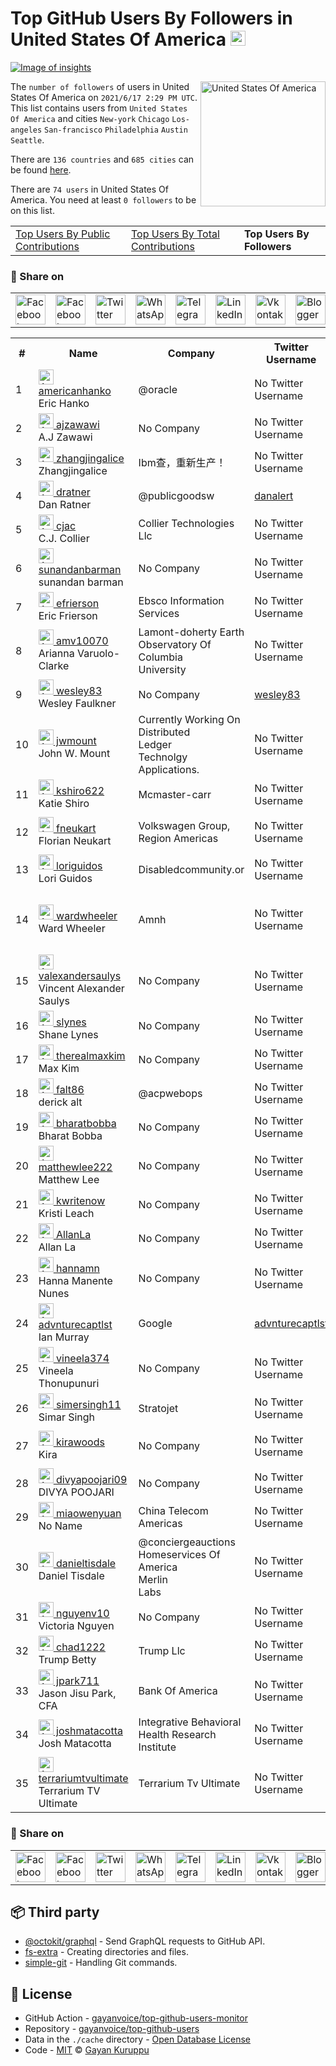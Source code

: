 # Top GitHub Users By Followers in United States Of America [<img alt="Image of insights" src="https://github.com/gayanvoice/insights/blob/master/graph/373383893/small/week.png" height="24">](https://github.com/gayanvoice/insights/blob/master/readme/373383893/week.md)
[![Image of insights](https://github.com/gayanvoice/insights/blob/master/svg/373383893/badge.svg)](https://github.com/gayanvoice/insights/blob/master/readme/373383893/week.md)

<a href="https://gayanvoice.github.io/top-github-users/index.html">
	<img align="right" width="200" src="https://upload.wikimedia.org/wikipedia/en/a/a4/Flag_of_the_United_States.svg" alt="United States Of America">
</a>

The `number of followers` of users in United States Of America on `2021/6/17 2:29 PM UTC`. This list contains users from `United States Of America` and cities `New-york` `Chicago` `Los-angeles` `San-francisco` `Philadelphia` `Austin` `Seattle`.

There are `136 countries` and `685 cities` can be found [here](https://github.com/gayanvoice/top-github-users).

There are `74 users`  in United States Of America. You need at least `0 followers` to be on this list.

<table>
	<tr>
		<td>
			<a href="https://github.com/gayanvoice/top-github-users/blob/main/markdown/public_contributions/united_states_of_america.md">Top Users By Public Contributions</a>
		</td>
		<td>
			<a href="https://github.com/gayanvoice/top-github-users/blob/main/markdown/total_contributions/united_states_of_america.md">Top Users By Total Contributions</a>
		</td>
		<td>
			<strong>Top Users By Followers</strong>
		</td>
	</tr>
</table>

### 🚀 Share on

<table>
	<tr>
		<td>
			<a href="https://web.facebook.com/sharer.php?t=Top%20GitHub%20Users%20By%20Followers%20in%20United%20States%20Of%20America&u=https://github.com/gayanvoice/top-github-users/blob/main/markdown/followers/united_states_of_america.md&_rdc=1&_rdr">
				<img src="https://github.com/gayanvoice/github-active-users-monitor/raw/master/public/images/icons/facebook.svg" height="48" width="48" alt="Facebook"/>
			</a>
		</td>
		<td>
			<a href="https://www.facebook.com/dialog/send?link=https://github.com/gayanvoice/top-github-users/blob/main/markdown/followers/united_states_of_america.md&app_id=291494419107518&redirect_uri=https://github.com/gayanvoice/top-github-users/blob/main/markdown/followers/united_states_of_america.md">
				<img src="https://github.com/gayanvoice/github-active-users-monitor/raw/master/public/images/icons/facebook_messenger.svg" height="48" width="48" alt="Facebook Messenger"/>
			</a>
		</td>
		<td>
			<a href="https://twitter.com/intent/tweet?text=Top%20GitHub%20Users%20By%20Followers%20in%20United%20States%20Of%20America&url=https://github.com/gayanvoice/top-github-users/blob/main/markdown/followers/united_states_of_america.md">
				<img src="https://github.com/gayanvoice/github-active-users-monitor/raw/master/public/images/icons/twitter.svg" height="48" width="48" alt="Twitter"/>
			</a>
		</td>
		<td>
			<a href="https://web.whatsapp.com/send?text=Top%20GitHub%20Users%20By%20Followers%20in%20United%20States%20Of%20America https://github.com/gayanvoice/top-github-users/blob/main/markdown/followers/united_states_of_america.md">
				<img src="https://github.com/gayanvoice/github-active-users-monitor/blob/master/public/images/icons/whatsapp.svg" height="48" width="48" alt="WhatsApp"/>
			</a>
		</td>
		<td>
			<a href="https://t.me/share/url?url=https://github.com/gayanvoice/top-github-users/blob/main/markdown/followers/united_states_of_america.md&text=Top%20GitHub%20Users%20By%20Followers%20in%20United%20States%20Of%20America">
				<img src="https://github.com/gayanvoice/github-active-users-monitor/blob/master/public/images/icons/telegram.svg" height="48" width="48" alt="Telegram"/>
			</a>
		</td>
		<td>
			<a href="https://www.linkedin.com/shareArticle?title=Top%20GitHub%20Users%20By%20Followers%20in%20United%20States%20Of%20America&url=https://github.com/gayanvoice/top-github-users/blob/main/markdown/followers/united_states_of_america.md">
				<img src="https://github.com/gayanvoice/github-active-users-monitor/blob/master/public/images/icons/linkedin.svg" height="48" width="48" alt="LinkedIn"/>
			</a>
		</td>
		<td>
			<a href="https://vk.com/share.php?url=https://github.com/gayanvoice/top-github-users/blob/main/markdown/followers/united_states_of_america.md">
				<img src="https://github.com/gayanvoice/github-active-users-monitor/blob/master/public/images/icons/vkontakte.svg" height="48" width="48" alt="Vkontakte"/>
			</a>
		</td>
		<td>
			<a href="https://www.blogger.com/blog-this.g?n=Most%20active%20github%20users%20based%20on%20number%20of%20followers%20by%20country&t=Top%20GitHub%20Users%20By%20Followers%20in%20United%20States%20Of%20America&u=https://github.com/gayanvoice/top-github-users/blob/main/markdown/followers/united_states_of_america.md">
				<img src="https://github.com/gayanvoice/github-active-users-monitor/blob/master/public/images/icons/blogger.svg" height="48" width="48" alt="Blogger"/>
			</a>
		</td>
		<td>
			<a href="https://wordpress.com/wp-admin/press-this.php?u=https://github.com/gayanvoice/top-github-users/blob/main/markdown/followers/united_states_of_america.md&t=Top%20GitHub%20Users%20By%20Followers%20in%20United%20States%20Of%20America&s=Most%20active%20github%20users%20based%20on%20number%20of%20followers%20by%20country&i=">
				<img src="https://github.com/gayanvoice/github-active-users-monitor/blob/master/public/images/icons/wordpress.svg" height="48" width="48" alt="Wordpress"/>
			</a>
		</td>
		<td>
			<a href="mailto:recipient name?cc=cc&bcc=bcc&subject=Top%20GitHub%20Users%20By%20Followers%20in%20United%20States%20Of%20America&body=Most%20active%20github%20users%20based%20on%20number%20of%20followers%20by%20country-https://github.com/gayanvoice/top-github-users/blob/main/markdown/followers/united_states_of_america.md">
				<img src="https://github.com/gayanvoice/github-active-users-monitor/blob/master/public/images/icons/gmail.svg" height="48" width="48" alt="Email"/>
			</a>
		</td>
		<td>
			<a href="https://www.reddit.com/submit?title=Top%20GitHub%20Users%20By%20Followers%20in%20United%20States%20Of%20America&url=https://github.com/gayanvoice/top-github-users/blob/main/markdown/followers/united_states_of_america.md">
				<img src="https://github.com/gayanvoice/github-active-users-monitor/blob/master/public/images/icons/reddit.svg" height="48" width="48" alt="Reddit"/>
			</a>
		</td>
	</tr>
</table>

<table>
	<tr>
		<th>#</th>
		<th>Name</th>
		<th>Company</th>
		<th>Twitter Username</th>
		<th>Location</th>
		<th>Followers</th>
	</tr>
	<tr>
		<td>1</td>
		<td>
			<a href="https://github.com/americanhanko">
				<img src="https://avatars.githubusercontent.com/u/8458267?s=72&v=4" width="24" alt="Avatar of americanhanko"> americanhanko
			</a><br/>
			Eric Hanko
		</td>
		<td>@oracle  </td>
		<td>No Twitter Username</td>
		<td>Seattle, Washington</td>
		<td>35</td>
	</tr>
	<tr>
		<td>2</td>
		<td>
			<a href="https://github.com/ajzawawi">
				<img src="https://avatars.githubusercontent.com/u/3940792?s=72&u=090cc03e3ae0a81eb0fc7d387825df7ac85aa366&v=4" width="24" alt="Avatar of ajzawawi"> ajzawawi
			</a><br/>
			A.J Zawawi
		</td>
		<td>No Company</td>
		<td>No Twitter Username</td>
		<td>New York, NY</td>
		<td>33</td>
	</tr>
	<tr>
		<td>3</td>
		<td>
			<a href="https://github.com/zhangjingalice">
				<img src="https://avatars.githubusercontent.com/u/19810947?s=72&u=caa3335989a72b83398849d4fc6b04adcbeb82cd&v=4" width="24" alt="Avatar of zhangjingalice"> zhangjingalice
			</a><br/>
			Zhangjingalice
		</td>
		<td>Ibm查，重新生产！ </td>
		<td>No Twitter Username</td>
		<td>New York of  American</td>
		<td>18</td>
	</tr>
	<tr>
		<td>4</td>
		<td>
			<a href="https://github.com/dratner">
				<img src="https://avatars.githubusercontent.com/u/295868?s=72&u=de810d081c1d7867f2d8257bcbc01792b220b064&v=4" width="24" alt="Avatar of dratner"> dratner
			</a><br/>
			Dan Ratner
		</td>
		<td>@publicgoodsw  </td>
		<td><a href="https://twitter.com/danalert">danalert</a></td>
		<td>Chicago, IL</td>
		<td>16</td>
	</tr>
	<tr>
		<td>5</td>
		<td>
			<a href="https://github.com/cjac">
				<img src="https://avatars.githubusercontent.com/u/53074?s=72&u=f09730cdb1c9be9f8ee5a2e6d83f4fde757e8fbe&v=4" width="24" alt="Avatar of cjac"> cjac
			</a><br/>
			C.J. Collier
		</td>
		<td>Collier Technologies Llc </td>
		<td>No Twitter Username</td>
		<td>Seattle, WA, USA</td>
		<td>14</td>
	</tr>
	<tr>
		<td>6</td>
		<td>
			<a href="https://github.com/sunandanbarman">
				<img src="https://avatars.githubusercontent.com/u/14813303?s=72&u=746400e14c3a7001f83e746f931ed6ce449def16&v=4" width="24" alt="Avatar of sunandanbarman"> sunandanbarman
			</a><br/>
			sunandan barman
		</td>
		<td>No Company</td>
		<td>No Twitter Username</td>
		<td>Buffalo New York United states</td>
		<td>9</td>
	</tr>
	<tr>
		<td>7</td>
		<td>
			<a href="https://github.com/efrierson">
				<img src="https://avatars.githubusercontent.com/u/2488862?s=72&v=4" width="24" alt="Avatar of efrierson"> efrierson
			</a><br/>
			Eric Frierson
		</td>
		<td>Ebsco Information Services </td>
		<td>No Twitter Username</td>
		<td>Austin, TX</td>
		<td>7</td>
	</tr>
	<tr>
		<td>8</td>
		<td>
			<a href="https://github.com/amv10070">
				<img src="https://avatars.githubusercontent.com/u/19603018?s=72&u=6a496bb36499dd431c42eff5bae8d974a9954422&v=4" width="24" alt="Avatar of amv10070"> amv10070
			</a><br/>
			Arianna Varuolo-Clarke
		</td>
		<td>Lamont-doherty Earth Observatory Of<br/>Columbia<br/>University<br/></td>
		<td>No Twitter Username</td>
		<td>Greater New York Area </td>
		<td>7</td>
	</tr>
	<tr>
		<td>9</td>
		<td>
			<a href="https://github.com/wesley83">
				<img src="https://avatars.githubusercontent.com/u/1200596?s=72&u=1219bc621d29bcea38155af3a928358aff8906e7&v=4" width="24" alt="Avatar of wesley83"> wesley83
			</a><br/>
			Wesley Faulkner
		</td>
		<td>No Company</td>
		<td><a href="https://twitter.com/wesley83">wesley83</a></td>
		<td>Austin, Texas</td>
		<td>6</td>
	</tr>
	<tr>
		<td>10</td>
		<td>
			<a href="https://github.com/jwmount">
				<img src="https://avatars.githubusercontent.com/u/51602?s=72&u=62f3acd9a0236b16ec4bf10d267f8703df227ed0&v=4" width="24" alt="Avatar of jwmount"> jwmount
			</a><br/>
			John W. Mount
		</td>
		<td>Currently Working On Distributed<br/>Ledger<br/>Technolgy<br/>Applications.<br/></td>
		<td>No Twitter Username</td>
		<td>Ashland, OR/San Francisco, CA</td>
		<td>5</td>
	</tr>
	<tr>
		<td>11</td>
		<td>
			<a href="https://github.com/kshiro622">
				<img src="https://avatars.githubusercontent.com/u/20567941?s=72&u=17cb5c6b6a738c5a0a1bb413a644492270f3442f&v=4" width="24" alt="Avatar of kshiro622"> kshiro622
			</a><br/>
			Katie Shiro
		</td>
		<td>Mcmaster-carr </td>
		<td>No Twitter Username</td>
		<td>Chicago, IL</td>
		<td>5</td>
	</tr>
	<tr>
		<td>12</td>
		<td>
			<a href="https://github.com/fneukart">
				<img src="https://avatars.githubusercontent.com/u/18723060?s=72&u=275c089f20225118fbd94b1aa9c613ca3b47f9a9&v=4" width="24" alt="Avatar of fneukart"> fneukart
			</a><br/>
			Florian Neukart
		</td>
		<td>Volkswagen Group, Region Americas<br/></td>
		<td>No Twitter Username</td>
		<td>San Francisco, California</td>
		<td>5</td>
	</tr>
	<tr>
		<td>13</td>
		<td>
			<a href="https://github.com/loriguidos">
				<img src="https://avatars.githubusercontent.com/u/43692?s=72&u=2e7e35c459301f0cbe63ee071e4470b6f7cc13d9&v=4" width="24" alt="Avatar of loriguidos"> loriguidos
			</a><br/>
			Lori Guidos
		</td>
		<td>Disabledcommunity.or </td>
		<td>No Twitter Username</td>
		<td>San Francisco</td>
		<td>4</td>
	</tr>
	<tr>
		<td>14</td>
		<td>
			<a href="https://github.com/wardwheeler">
				<img src="https://avatars.githubusercontent.com/u/5377252?s=72&u=3758ca8eae2d7d057905773a55384514d0b969f4&v=4" width="24" alt="Avatar of wardwheeler"> wardwheeler
			</a><br/>
			Ward Wheeler
		</td>
		<td>Amnh </td>
		<td>No Twitter Username</td>
		<td>200 Central Park West New York, NY 10024-5192</td>
		<td>3</td>
	</tr>
	<tr>
		<td>15</td>
		<td>
			<a href="https://github.com/valexandersaulys">
				<img src="https://avatars.githubusercontent.com/u/8105763?s=72&u=f8e14e5ec6e95c05924f5b974c6d86c2b2050767&v=4" width="24" alt="Avatar of valexandersaulys"> valexandersaulys
			</a><br/>
			Vincent Alexander Saulys
		</td>
		<td>No Company</td>
		<td>No Twitter Username</td>
		<td>New York City</td>
		<td>3</td>
	</tr>
	<tr>
		<td>16</td>
		<td>
			<a href="https://github.com/slynes">
				<img src="https://avatars.githubusercontent.com/u/10779041?s=72&u=85c4e7d9fa566062d4b64875821ba28b3e7bc992&v=4" width="24" alt="Avatar of slynes"> slynes
			</a><br/>
			Shane Lynes
		</td>
		<td>No Company</td>
		<td>No Twitter Username</td>
		<td>New York City</td>
		<td>3</td>
	</tr>
	<tr>
		<td>17</td>
		<td>
			<a href="https://github.com/therealmaxkim">
				<img src="https://avatars.githubusercontent.com/u/30060100?s=72&u=d8a5ed5f1ae11507ee9fa858a665d012af41cec2&v=4" width="24" alt="Avatar of therealmaxkim"> therealmaxkim
			</a><br/>
			Max Kim
		</td>
		<td>No Company</td>
		<td>No Twitter Username</td>
		<td>New York, USA</td>
		<td>2</td>
	</tr>
	<tr>
		<td>18</td>
		<td>
			<a href="https://github.com/falt86">
				<img src="https://avatars.githubusercontent.com/u/7494454?s=72&u=290769f79d656704312fb0dc110afa14b24a9d5d&v=4" width="24" alt="Avatar of falt86"> falt86
			</a><br/>
			derick alt
		</td>
		<td>@acpwebops  </td>
		<td>No Twitter Username</td>
		<td>Philadelphia, PA</td>
		<td>2</td>
	</tr>
	<tr>
		<td>19</td>
		<td>
			<a href="https://github.com/bharatbobba">
				<img src="https://avatars.githubusercontent.com/u/8366015?s=72&u=50dfce97a14f546e01311e62ee15aee3cfc0b085&v=4" width="24" alt="Avatar of bharatbobba"> bharatbobba
			</a><br/>
			Bharat Bobba
		</td>
		<td>No Company</td>
		<td>No Twitter Username</td>
		<td>Greater New York Area</td>
		<td>2</td>
	</tr>
	<tr>
		<td>20</td>
		<td>
			<a href="https://github.com/matthewlee222">
				<img src="https://avatars.githubusercontent.com/u/58535185?s=72&u=24a484a5309728829190b4a3a6c16dd6f1894206&v=4" width="24" alt="Avatar of matthewlee222"> matthewlee222
			</a><br/>
			Matthew Lee
		</td>
		<td>No Company</td>
		<td>No Twitter Username</td>
		<td>San Francisco Bay Area</td>
		<td>2</td>
	</tr>
	<tr>
		<td>21</td>
		<td>
			<a href="https://github.com/kwritenow">
				<img src="https://avatars.githubusercontent.com/u/14225940?s=72&v=4" width="24" alt="Avatar of kwritenow"> kwritenow
			</a><br/>
			Kristi Leach
		</td>
		<td>No Company</td>
		<td>No Twitter Username</td>
		<td>Chicago, IL</td>
		<td>2</td>
	</tr>
	<tr>
		<td>22</td>
		<td>
			<a href="https://github.com/AllanLa">
				<img src="https://avatars.githubusercontent.com/u/15465741?s=72&u=503a1a96623e5d230ea1e484e506367df083ee44&v=4" width="24" alt="Avatar of AllanLa"> AllanLa
			</a><br/>
			Allan La
		</td>
		<td>No Company</td>
		<td>No Twitter Username</td>
		<td>Seattle, WA</td>
		<td>2</td>
	</tr>
	<tr>
		<td>23</td>
		<td>
			<a href="https://github.com/hannamn">
				<img src="https://avatars.githubusercontent.com/u/43765935?s=72&u=2bf7c13f6daf01c9726bc6ec509f3c7b2e21d40c&v=4" width="24" alt="Avatar of hannamn"> hannamn
			</a><br/>
			Hanna Manente Nunes
		</td>
		<td>No Company</td>
		<td>No Twitter Username</td>
		<td>Chicago</td>
		<td>2</td>
	</tr>
	<tr>
		<td>24</td>
		<td>
			<a href="https://github.com/advnturecaptlst">
				<img src="https://avatars.githubusercontent.com/u/4357243?s=72&v=4" width="24" alt="Avatar of advnturecaptlst"> advnturecaptlst
			</a><br/>
			Ian Murray
		</td>
		<td>Google </td>
		<td><a href="https://twitter.com/advnturecaptlst">advnturecaptlst</a></td>
		<td>San Francisco, CA</td>
		<td>2</td>
	</tr>
	<tr>
		<td>25</td>
		<td>
			<a href="https://github.com/vineela374">
				<img src="https://avatars.githubusercontent.com/u/17218904?s=72&u=3da35452df2193e3d7c514bf6e04b580efe383dc&v=4" width="24" alt="Avatar of vineela374"> vineela374
			</a><br/>
			Vineela Thonupunuri
		</td>
		<td>No Company</td>
		<td>No Twitter Username</td>
		<td>New York </td>
		<td>2</td>
	</tr>
	<tr>
		<td>26</td>
		<td>
			<a href="https://github.com/simersingh11">
				<img src="https://avatars.githubusercontent.com/u/61919978?s=72&u=01fede252ef467260693e8c9132d577f1bf63bd0&v=4" width="24" alt="Avatar of simersingh11"> simersingh11
			</a><br/>
			Simar Singh
		</td>
		<td>Stratojet </td>
		<td>No Twitter Username</td>
		<td>Los Angeles</td>
		<td>1</td>
	</tr>
	<tr>
		<td>27</td>
		<td>
			<a href="https://github.com/kirawoods">
				<img src="https://avatars.githubusercontent.com/u/17585056?s=72&u=0f19da5feafc81fe66927b5c05b24f8d049b94bc&v=4" width="24" alt="Avatar of kirawoods"> kirawoods
			</a><br/>
			Kira
		</td>
		<td>No Company</td>
		<td>No Twitter Username</td>
		<td>San Francisco, CA</td>
		<td>1</td>
	</tr>
	<tr>
		<td>28</td>
		<td>
			<a href="https://github.com/divyapoojari09">
				<img src="https://avatars.githubusercontent.com/u/57427864?s=72&u=c24470ba0076e8074436a47169e6e8fa0c7abd22&v=4" width="24" alt="Avatar of divyapoojari09"> divyapoojari09
			</a><br/>
			DIVYA POOJARI
		</td>
		<td>No Company</td>
		<td>No Twitter Username</td>
		<td>Chicago</td>
		<td>1</td>
	</tr>
	<tr>
		<td>29</td>
		<td>
			<a href="https://github.com/miaowenyuan">
				<img src="https://avatars.githubusercontent.com/u/62528072?s=72&u=69f843260a6bc043ba933cd8dd710aa9a061f619&v=4" width="24" alt="Avatar of miaowenyuan"> miaowenyuan
			</a><br/>
			No Name
		</td>
		<td>China Telecom Americas </td>
		<td>No Twitter Username</td>
		<td>los Angeles</td>
		<td>1</td>
	</tr>
	<tr>
		<td>30</td>
		<td>
			<a href="https://github.com/danieltisdale">
				<img src="https://avatars.githubusercontent.com/u/7127838?s=72&u=cbde136a902d77fdd2f043fa31ba86612dbc051c&v=4" width="24" alt="Avatar of danieltisdale"> danieltisdale
			</a><br/>
			Daniel Tisdale
		</td>
		<td>@conciergeauctions Homeservices Of America<br/>Merlin<br/>Labs<br/></td>
		<td>No Twitter Username</td>
		<td>Austin, TX</td>
		<td>1</td>
	</tr>
	<tr>
		<td>31</td>
		<td>
			<a href="https://github.com/nguyenv10">
				<img src="https://avatars.githubusercontent.com/u/46036280?s=72&u=332c480426b21407f0509fee29e55a5181506497&v=4" width="24" alt="Avatar of nguyenv10"> nguyenv10
			</a><br/>
			Victoria Nguyen
		</td>
		<td>No Company</td>
		<td>No Twitter Username</td>
		<td>Philadelphia, PA</td>
		<td>1</td>
	</tr>
	<tr>
		<td>32</td>
		<td>
			<a href="https://github.com/chad1222">
				<img src="https://avatars.githubusercontent.com/u/20975078?s=72&u=caee2afffceeb4f7d64698236848f17e44b404c1&v=4" width="24" alt="Avatar of chad1222"> chad1222
			</a><br/>
			Trump Betty
		</td>
		<td>Trump Llc </td>
		<td>No Twitter Username</td>
		<td>New York </td>
		<td>1</td>
	</tr>
	<tr>
		<td>33</td>
		<td>
			<a href="https://github.com/jpark711">
				<img src="https://avatars.githubusercontent.com/u/6885548?s=72&v=4" width="24" alt="Avatar of jpark711"> jpark711
			</a><br/>
			Jason Jisu Park, CFA
		</td>
		<td>Bank Of America </td>
		<td>No Twitter Username</td>
		<td>New York</td>
		<td>1</td>
	</tr>
	<tr>
		<td>34</td>
		<td>
			<a href="https://github.com/joshmatacotta">
				<img src="https://avatars.githubusercontent.com/u/7402449?s=72&v=4" width="24" alt="Avatar of joshmatacotta"> joshmatacotta
			</a><br/>
			Josh Matacotta
		</td>
		<td>Integrative Behavioral Health Research<br/>Institute<br/></td>
		<td>No Twitter Username</td>
		<td>Los Angeles</td>
		<td>1</td>
	</tr>
	<tr>
		<td>35</td>
		<td>
			<a href="https://github.com/terrariumtvultimate">
				<img src="https://avatars.githubusercontent.com/u/49296296?s=72&u=de4cc35026d99ad57aabe7bbdb89d19255edca4f&v=4" width="24" alt="Avatar of terrariumtvultimate"> terrariumtvultimate
			</a><br/>
			Terrarium TV Ultimate
		</td>
		<td>Terrarium Tv Ultimate </td>
		<td>No Twitter Username</td>
		<td>New York</td>
		<td>1</td>
	</tr>
</table>

### 🚀 Share on

<table>
	<tr>
		<td>
			<a href="https://web.facebook.com/sharer.php?t=Top%20GitHub%20Users%20By%20Followers%20in%20United%20States%20Of%20America&u=https://github.com/gayanvoice/top-github-users/blob/main/markdown/followers/united_states_of_america.md&_rdc=1&_rdr">
				<img src="https://github.com/gayanvoice/github-active-users-monitor/raw/master/public/images/icons/facebook.svg" height="48" width="48" alt="Facebook"/>
			</a>
		</td>
		<td>
			<a href="https://www.facebook.com/dialog/send?link=https://github.com/gayanvoice/top-github-users/blob/main/markdown/followers/united_states_of_america.md&app_id=291494419107518&redirect_uri=https://github.com/gayanvoice/top-github-users/blob/main/markdown/followers/united_states_of_america.md">
				<img src="https://github.com/gayanvoice/github-active-users-monitor/raw/master/public/images/icons/facebook_messenger.svg" height="48" width="48" alt="Facebook Messenger"/>
			</a>
		</td>
		<td>
			<a href="https://twitter.com/intent/tweet?text=Top%20GitHub%20Users%20By%20Followers%20in%20United%20States%20Of%20America&url=https://github.com/gayanvoice/top-github-users/blob/main/markdown/followers/united_states_of_america.md">
				<img src="https://github.com/gayanvoice/github-active-users-monitor/raw/master/public/images/icons/twitter.svg" height="48" width="48" alt="Twitter"/>
			</a>
		</td>
		<td>
			<a href="https://web.whatsapp.com/send?text=Top%20GitHub%20Users%20By%20Followers%20in%20United%20States%20Of%20America https://github.com/gayanvoice/top-github-users/blob/main/markdown/followers/united_states_of_america.md">
				<img src="https://github.com/gayanvoice/github-active-users-monitor/blob/master/public/images/icons/whatsapp.svg" height="48" width="48" alt="WhatsApp"/>
			</a>
		</td>
		<td>
			<a href="https://t.me/share/url?url=https://github.com/gayanvoice/top-github-users/blob/main/markdown/followers/united_states_of_america.md&text=Top%20GitHub%20Users%20By%20Followers%20in%20United%20States%20Of%20America">
				<img src="https://github.com/gayanvoice/github-active-users-monitor/blob/master/public/images/icons/telegram.svg" height="48" width="48" alt="Telegram"/>
			</a>
		</td>
		<td>
			<a href="https://www.linkedin.com/shareArticle?title=Top%20GitHub%20Users%20By%20Followers%20in%20United%20States%20Of%20America&url=https://github.com/gayanvoice/top-github-users/blob/main/markdown/followers/united_states_of_america.md">
				<img src="https://github.com/gayanvoice/github-active-users-monitor/blob/master/public/images/icons/linkedin.svg" height="48" width="48" alt="LinkedIn"/>
			</a>
		</td>
		<td>
			<a href="https://vk.com/share.php?url=https://github.com/gayanvoice/top-github-users/blob/main/markdown/followers/united_states_of_america.md">
				<img src="https://github.com/gayanvoice/github-active-users-monitor/blob/master/public/images/icons/vkontakte.svg" height="48" width="48" alt="Vkontakte"/>
			</a>
		</td>
		<td>
			<a href="https://www.blogger.com/blog-this.g?n=List%20of%20most%20active%20github%20users%20based%20on%20number%20of%20followers%20by%20country&t=Top%20GitHub%20Users%20By%20Followers%20in%20United%20States%20Of%20America&u=https://github.com/gayanvoice/top-github-users/blob/main/markdown/followers/united_states_of_america.md">
				<img src="https://github.com/gayanvoice/github-active-users-monitor/blob/master/public/images/icons/blogger.svg" height="48" width="48" alt="Blogger"/>
			</a>
		</td>
		<td>
			<a href="https://wordpress.com/wp-admin/press-this.php?u=https://github.com/gayanvoice/top-github-users/blob/main/markdown/followers/united_states_of_america.md&t=Top%20GitHub%20Users%20By%20Followers%20in%20United%20States%20Of%20America&s=List%20of%20most%20active%20github%20users%20based%20on%20number%20of%20followers%20by%20country&i=">
				<img src="https://github.com/gayanvoice/github-active-users-monitor/blob/master/public/images/icons/wordpress.svg" height="48" width="48" alt="Wordpress"/>
			</a>
		</td>
		<td>
			<a href="mailto:recipient name?cc=cc&bcc=bcc&subject=Top%20GitHub%20Users%20By%20Followers%20in%20United%20States%20Of%20America&body=List%20of%20most%20active%20github%20users%20based%20on%20number%20of%20followers%20by%20country-https://github.com/gayanvoice/top-github-users/blob/main/markdown/followers/united_states_of_america.md">
				<img src="https://github.com/gayanvoice/github-active-users-monitor/blob/master/public/images/icons/gmail.svg" height="48" width="48" alt="Email"/>
			</a>
		</td>
		<td>
			<a href="https://www.reddit.com/submit?title=Top%20GitHub%20Users%20By%20Followers%20in%20United%20States%20Of%20America&url=https://github.com/gayanvoice/top-github-users/blob/main/markdown/followers/united_states_of_america.md">
				<img src="https://github.com/gayanvoice/github-active-users-monitor/blob/master/public/images/icons/reddit.svg" height="48" width="48" alt="Reddit"/>
			</a>
		</td>
	</tr>
</table>

## 📦 Third party

- [@octokit/graphql](https://www.npmjs.com/package/@octokit/graphql) - Send GraphQL requests to GitHub API.
- [fs-extra](https://www.npmjs.com/package/fs-extra) - Creating directories and files.
- [simple-git](https://www.npmjs.com/package/simple-git) - Handling Git commands.
## 📄 License

- GitHub Action - [gayanvoice/top-github-users-monitor](https://github.com/gayanvoice/top-github-users-monitor)
- Repository - [gayanvoice/top-github-users](https://github.com/gayanvoice/top-github-users)
- Data in the `./cache` directory - [Open Database License](https://opendatacommons.org/licenses/odbl/1-0/)
- Code - [MIT](./LICENSE) © [Gayan Kuruppu](https://github.com/gayanvoice)
